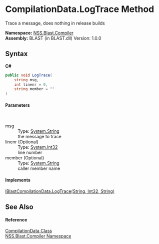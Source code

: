 # CompilationData.LogTrace Method 
 

Trace a message, does nothing in release builds

**Namespace:**&nbsp;<a href="N_NSS_Blast_Compiler">NSS.Blast.Compiler</a><br />**Assembly:**&nbsp;BLAST (in BLAST.dll) Version: 1.0.0

## Syntax

**C#**<br />
``` C#
public void LogTrace(
	string msg,
	int linenr = 0,
	string member = ""
)
```


#### Parameters
&nbsp;<dl><dt>msg</dt><dd>Type: <a href="https://docs.microsoft.com/dotnet/api/system.string" target="_blank" rel="noopener noreferrer">System.String</a><br />the message to trace</dd><dt>linenr (Optional)</dt><dd>Type: <a href="https://docs.microsoft.com/dotnet/api/system.int32" target="_blank" rel="noopener noreferrer">System.Int32</a><br />line number</dd><dt>member (Optional)</dt><dd>Type: <a href="https://docs.microsoft.com/dotnet/api/system.string" target="_blank" rel="noopener noreferrer">System.String</a><br />caller member name</dd></dl>

#### Implements
<a href="M_NSS_Blast_Compiler_IBlastCompilationData_LogTrace">IBlastCompilationData.LogTrace(String, Int32, String)</a><br />

## See Also


#### Reference
<a href="T_NSS_Blast_Compiler_CompilationData">CompilationData Class</a><br /><a href="N_NSS_Blast_Compiler">NSS.Blast.Compiler Namespace</a><br />